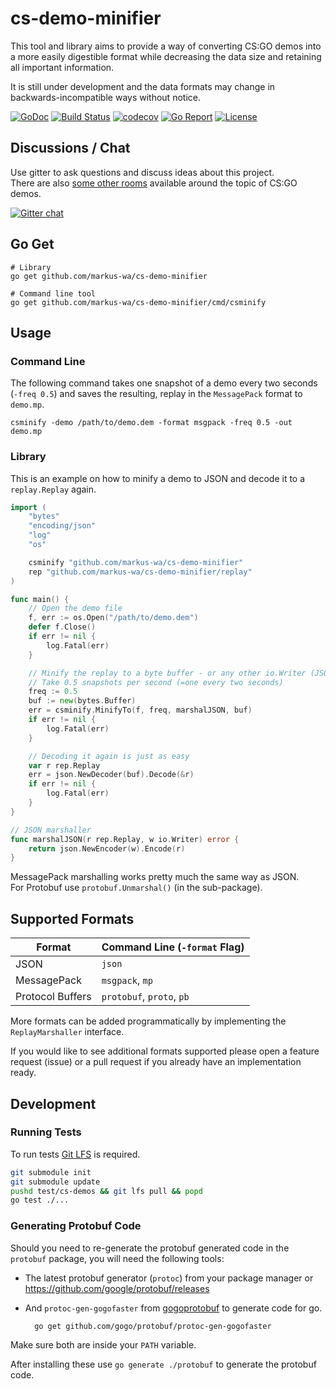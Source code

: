 # cs-demo-minifier

This tool and library aims to provide a way of converting CS:GO demos into a more easily digestible format while decreasing the data size and retaining all important information.
	
It is still under development and the data formats may change in backwards-incompatible ways without notice.

[![GoDoc](https://godoc.org/github.com/markus-wa/cs-demo-minifier?status.svg)](https://godoc.org/github.com/markus-wa/cs-demo-minifier)
[![Build Status](https://travis-ci.org/markus-wa/cs-demo-minifier.svg?branch=master)](https://travis-ci.org/markus-wa/cs-demo-minifier)
[![codecov](https://codecov.io/gh/markus-wa/cs-demo-minifier/branch/master/graph/badge.svg)](https://codecov.io/gh/markus-wa/cs-demo-minifier)
[![Go Report](https://goreportcard.com/badge/github.com/markus-wa/cs-demo-minifier)](https://goreportcard.com/report/github.com/markus-wa/cs-demo-minifier)
[![License](https://img.shields.io/badge/license-MIT-blue.svg?style=flat)](LICENSE.md)

## Discussions / Chat

Use gitter to ask questions and discuss ideas about this project.<br>
There are also [some other rooms](https://gitter.im/csgodemos) available around the topic of CS:GO demos.

[![Gitter chat](https://badges.gitter.im/csgodemos/demo-minifier.png)](https://gitter.im/csgodemos/demo-minifier)

## Go Get

	# Library
	go get github.com/markus-wa/cs-demo-minifier

	# Command line tool
	go get github.com/markus-wa/cs-demo-minifier/cmd/csminify

## Usage

### Command Line

The following command takes one snapshot of a demo every two seconds (`-freq 0.5`) and saves the resulting, replay in the `MessagePack` format to `demo.mp`.

	csminify -demo /path/to/demo.dem -format msgpack -freq 0.5 -out demo.mp

### Library

This is an example on how to minify a demo to JSON and decode it to a `replay.Replay` again.

```go
import (
	"bytes"
	"encoding/json"
	"log"
	"os"

	csminify "github.com/markus-wa/cs-demo-minifier"
	rep "github.com/markus-wa/cs-demo-minifier/replay"
)

func main() {
	// Open the demo file
	f, err := os.Open("/path/to/demo.dem")
	defer f.Close()
	if err != nil {
		log.Fatal(err)
	}

	// Minify the replay to a byte buffer - or any other io.Writer (JSON)
	// Take 0.5 snapshots per second (=one every two seconds)
	freq := 0.5
	buf := new(bytes.Buffer)
	err = csminify.MinifyTo(f, freq, marshalJSON, buf)
	if err != nil {
		log.Fatal(err)
	}

	// Decoding it again is just as easy
	var r rep.Replay
	err = json.NewDecoder(buf).Decode(&r)
	if err != nil {
		log.Fatal(err)
	}
}

// JSON marshaller
func marshalJSON(r rep.Replay, w io.Writer) error {
	return json.NewEncoder(w).Encode(r)
}
```

MessagePack marshalling works pretty much the same way as JSON.<br>
For Protobuf use `protobuf.Unmarshal()` (in the sub-package).

## Supported Formats

Format | Command Line (`-format` Flag)
--- | ---
JSON | `json`
MessagePack | `msgpack`, `mp`
Protocol Buffers | `protobuf`, `proto`, `pb`

More formats can be added programmatically by implementing the `ReplayMarshaller` interface.

If you would like to see additional formats supported please open a feature request (issue) or a pull request if you already have an implementation ready.

## Development

### Running Tests

To run tests [Git LFS](https://git-lfs.github.com) is required.

```sh
git submodule init
git submodule update
pushd test/cs-demos && git lfs pull && popd
go test ./...
```

### Generating Protobuf Code

Should you need to re-generate the protobuf generated code in the `protobuf` package, you will need the following tools:

- The latest protobuf generator (`protoc`) from your package manager or https://github.com/google/protobuf/releases

- And `protoc-gen-gogofaster` from [gogoprotobuf](https://github.com/gogo/protobuf) to generate code for go.

		go get github.com/gogo/protobuf/protoc-gen-gogofaster

Make sure both are inside your `PATH` variable.

After installing these use `go generate ./protobuf` to generate the protobuf code.
